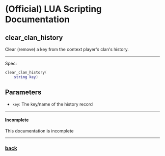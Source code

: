 
# (Official) LUA Scripting Documentation

## clear_clan_history

Clear (remove) a key from the context player's clan's history.

___

Spec:

```lua
clear_clan_history(
	string key)
```

## Parameters

- `key`: The key/name of the history record

___

#### Incomplete

This documentation is incomplete

___

### [back](../history)
